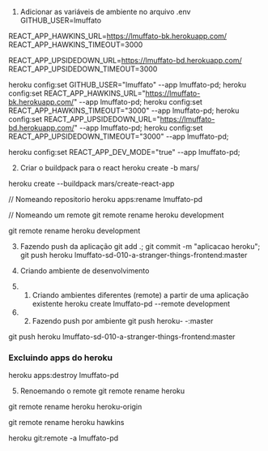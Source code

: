 1. Adicionar as variáveis de ambiente no arquivo .env
GITHUB_USER=lmuffato

REACT_APP_HAWKINS_URL=https://lmuffato-bk.herokuapp.com/
REACT_APP_HAWKINS_TIMEOUT=3000

REACT_APP_UPSIDEDOWN_URL=https://lmuffato-bd.herokuapp.com/
REACT_APP_UPSIDEDOWN_TIMEOUT=3000

heroku config:set GITHUB_USER="lmuffato" --app lmuffato-pd;
heroku config:set REACT_APP_HAWKINS_URL="https://lmuffato-bk.herokuapp.com/" --app lmuffato-pd;
heroku config:set REACT_APP_HAWKINS_TIMEOUT="3000" --app lmuffato-pd;
heroku config:set REACT_APP_UPSIDEDOWN_URL="https://lmuffato-bd.herokuapp.com/" --app lmuffato-pd;
heroku config:set REACT_APP_UPSIDEDOWN_TIMEOUT="3000" --app lmuffato-pd;

heroku config:set REACT_APP_DEV_MODE="true" --app lmuffato-pd;

2. Criar o buildpack para o react
heroku create -b mars/<nomeAplicacao>

heroku create --buildpack mars/create-react-app

// Nomeando repositorio
heroku apps:rename lmuffato-pd

// Nomeando um remote
git remote rename heroku development

git remote rename heroku development

3. Fazendo push da aplicação
git add .; git commit -m "aplicacao heroku";
git push heroku lmuffato-sd-010-a-stranger-things-frontend:master


4. Criando ambiente de desenvolvimento
4. 1.  Criando ambientes diferentes (remote) a partir de uma aplicação existente
heroku create lmuffato-pd --remote development

4. 2. Fazendo push por ambiente
git push heroku-<nomeDoRemote> <nomeDaBranchDoGitHub>-:master

git push heroku lmuffato-sd-010-a-stranger-things-frontend:master

### Excluindo apps do heroku
heroku apps:destroy lmuffato-pd

5. Renoemando o remote
git remote rename heroku <nomeDoRemote>

git remote rename heroku heroku-origin

git remote rename heroku hawkins

heroku git:remote -a lmuffato-pd